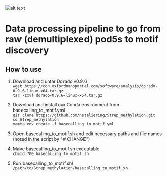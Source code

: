 
![alt text]([https://github.com/nataliering/Strep_methylation/blob/main/strep_methylation_logo.png] "Pipeline logo")

# Data processing pipeline to go from raw (demultiplexed) pod5s to motif discovery

## How to use 
1. Download and untar Dorado v0.9.6                                                                                                                                                                                                                                        
`wget https://cdn.oxfordnanoportal.com/software/analysis/dorado-0.9.6-linux-x64.tar.gz`                                                                                    
`tar -zxvf dorado-0.9.6-linux-x64.tar.gz`                                                                                                                                                                                                                                          

2. Download and install our Conda environment from basecalling_to_motif.yml                                                                                                                                                                               
`git clone https://github.com/nataliering/Strep_methylation.git`                                                                                                                                                                                               
`cd Strep_methylation`                                                                                                                                                                                                                       
`mamba env create -f basecalling_to_motif.yml`                                                                                                                                                                                            

3. Open basecalling_to_motif.sh and edit necessary paths and file names (noted in the script by "# CHANGE")

4. Make basecalling_to_motif.sh executable                                                                                                                                    
`chmod 700 basecalling_to_motif.sh`                                                                                                                                                                                                                                                                

6. Run basecalling_to_motif.sh!                                                                                                                                                                                                                         
`/path/to/Strep_methylation/basecalling_to_motif.sh`                                                                                                                                                                                                                  
